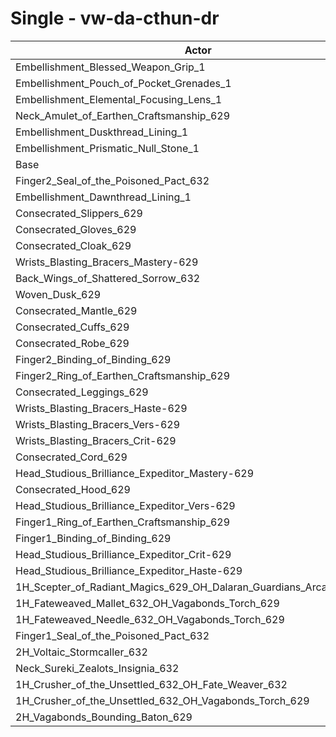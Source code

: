 # Single - vw-da-cthun-dr
| Actor | DPS | Increase |
|---|:---:|:---:|
|Embellishment_Blessed_Weapon_Grip_1|1157487|3.78%|
|Embellishment_Pouch_of_Pocket_Grenades_1|1125712|0.93%|
|Embellishment_Elemental_Focusing_Lens_1|1120960|0.50%|
|Neck_Amulet_of_Earthen_Craftsmanship_629|1116625|0.12%|
|Embellishment_Duskthread_Lining_1|1115705|0.03%|
|Embellishment_Prismatic_Null_Stone_1|1115547|0.02%|
|Base|1115336|0.00%|
|Finger2_Seal_of_the_Poisoned_Pact_632|1115254|-0.01%|
|Embellishment_Dawnthread_Lining_1|1114864|-0.04%|
|Consecrated_Slippers_629|1114526|-0.07%|
|Consecrated_Gloves_629|1114400|-0.08%|
|Consecrated_Cloak_629|1114195|-0.10%|
|Wrists_Blasting_Bracers_Mastery-629|1113937|-0.13%|
|Back_Wings_of_Shattered_Sorrow_632|1113672|-0.15%|
|Woven_Dusk_629|1113409|-0.17%|
|Consecrated_Mantle_629|1113227|-0.19%|
|Consecrated_Cuffs_629|1113143|-0.20%|
|Consecrated_Robe_629|1112690|-0.24%|
|Finger2_Binding_of_Binding_629|1112609|-0.24%|
|Finger2_Ring_of_Earthen_Craftsmanship_629|1112340|-0.27%|
|Consecrated_Leggings_629|1112171|-0.28%|
|Wrists_Blasting_Bracers_Haste-629|1111815|-0.32%|
|Wrists_Blasting_Bracers_Vers-629|1111764|-0.32%|
|Wrists_Blasting_Bracers_Crit-629|1111269|-0.36%|
|Consecrated_Cord_629|1111190|-0.37%|
|Head_Studious_Brilliance_Expeditor_Mastery-629|1110646|-0.42%|
|Consecrated_Hood_629|1106818|-0.76%|
|Head_Studious_Brilliance_Expeditor_Vers-629|1104997|-0.93%|
|Finger1_Ring_of_Earthen_Craftsmanship_629|1104731|-0.95%|
|Finger1_Binding_of_Binding_629|1104722|-0.95%|
|Head_Studious_Brilliance_Expeditor_Crit-629|1102340|-1.17%|
|Head_Studious_Brilliance_Expeditor_Haste-629|1101253|-1.26%|
|1H_Scepter_of_Radiant_Magics_629_OH_Dalaran_Guardians_Arcanotool_632|1099087|-1.46%|
|1H_Fateweaved_Mallet_632_OH_Vagabonds_Torch_629|1097406|-1.61%|
|1H_Fateweaved_Needle_632_OH_Vagabonds_Torch_629|1096976|-1.65%|
|Finger1_Seal_of_the_Poisoned_Pact_632|1096077|-1.73%|
|2H_Voltaic_Stormcaller_632|1082374|-2.96%|
|Neck_Sureki_Zealots_Insignia_632|1078850|-3.27%|
|1H_Crusher_of_the_Unsettled_632_OH_Fate_Weaver_632|937534|-15.94%|
|1H_Crusher_of_the_Unsettled_632_OH_Vagabonds_Torch_629|935738|-16.10%|
|2H_Vagabonds_Bounding_Baton_629|906034|-18.77%|
